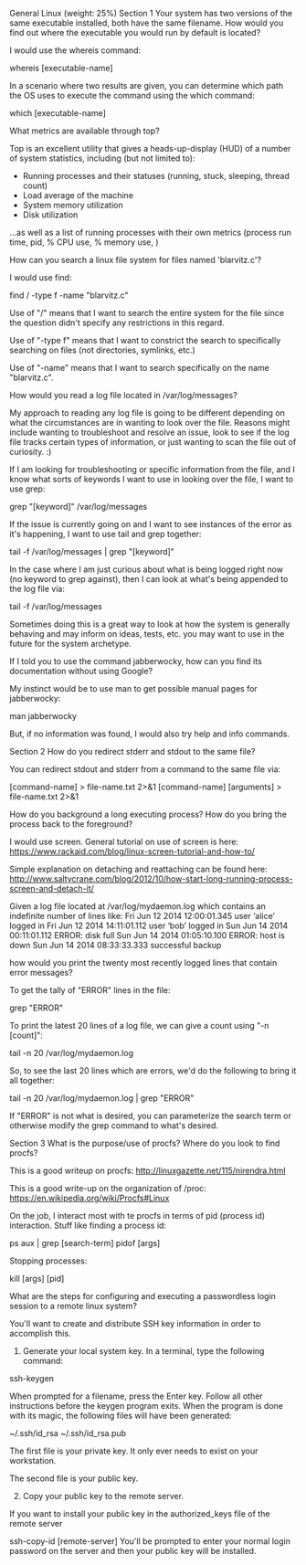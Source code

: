 General Linux (weight: 25%)
Section 1
Your system has two versions of the same executable installed, both have the same filename.  How would you find out where the executable you would run by default is located?

I would use the whereis command:

whereis [executable-name]

In a scenario where two results are given, you can determine which path the OS uses to execute the command using the which command:

which [executable-name]

What metrics are available through top?

Top is an excellent utility that gives a heads-up-display (HUD) of a number of system statistics, including (but not limited to):

- Running processes and their statuses (running, stuck, sleeping, thread count)
- Load average of the machine
- System memory utilization
- Disk utilization

...as well as a list of running processes with their own metrics (process run time, pid, % CPU use, % memory use, )

How can you search a linux file system for files named 'blarvitz.c'?

I would use find:

find / -type f -name "blarvitz.c"

Use of "/" means that I want to search the entire system for the file since the question didn't specify any restrictions in this regard.

Use of "-type f" means that I want to constrict the search to specifically searching on files (not directories, symlinks, etc.)

Use of "-name" means that I want to search specifically on the name "blarvitz.c".

How would you read a log file located in /var/log/messages?

My approach to reading any log file is going to be different depending on what the circumstances are in wanting to look over the file.  Reasons might include wanting to troubleshoot and resolve an issue, look to see if the log file tracks certain types of information, or just wanting to scan the file out of curiosity. :)

If I am looking for troubleshooting or specific information from the file, and I know what sorts of keywords I want to use in looking over the file, I want to use grep:

grep "[keyword]" /var/log/messages

If the issue is currently going on and I want to see instances of the error as it's happening, I want to use tail and grep together:

tail -f /var/log/messages | grep "[keyword]"

In the case where I am just curious about what is being logged right now (no keyword to grep against), then I can look at what's being appended to the log file via:

tail -f /var/log/messages

Sometimes doing this is a great way to look at how the system is generally behaving and may inform on ideas, tests, etc. you may want to use in the future for the system archetype.

If I told you to use the command jabberwocky, how can you find its documentation without using Google?

My instinct would be to use man to get possible manual pages for jabberwocky:

man jabberwocky

But, if no information was found, I would also try help and info commands.




Section 2
How do you redirect stderr and stdout to the same file?

You can redirect stdout and stderr from a command to the same file via:

[command-name] > file-name.txt 2>&1
[command-name] [arguments] > file-name.txt 2>&1


How do you background a long executing process?  How do you bring the process back to the foreground?

I would use screen.  General tutorial on use of screen is here:  https://www.rackaid.com/blog/linux-screen-tutorial-and-how-to/

Simple explanation on detaching and reattaching can be found here:  http://www.saltycrane.com/blog/2012/10/how-start-long-running-process-screen-and-detach-it/


Given a log file located at /var/log/mydaemon.log which contains an indefinite number of lines like:
Fri Jun 12 2014 12:00:01.345 user ‘alice’ logged in
Fri Jun 12 2014 14:11:01.112 user ‘bob’ logged in
Sun Jun 14 2014 00:11:01.112 ERROR: disk full
Sun Jun 14 2014 01:05:10.100 ERROR: host is down
Sun Jun 14 2014 08:33:33.333 successful backup

how would you print the twenty most recently logged lines that contain error messages?

To get the tally of "ERROR" lines in the file:

grep "ERROR"

To print the latest 20 lines of a log file, we can give a count using "-n [count]":

tail -n 20 /var/log/mydaemon.log

So, to see the last 20 lines which are errors, we'd do the following to bring it all together:

tail -n 20 /var/log/mydaemon.log | grep "ERROR"

If "ERROR" is not what is desired, you can parameterize the search term or otherwise modify the grep command to what's desired.



Section 3
What is the purpose/use of procfs?  Where do you look to find procfs?

This is a good writeup on procfs:
http://linuxgazette.net/115/nirendra.html

This is a good write-up on the organization of /proc:
https://en.wikipedia.org/wiki/Procfs#Linux

On the job, I interact most with te procfs in terms of pid (process id) interaction.  Stuff like finding a process id:

ps aux | grep [search-term]
pidof [args]

Stopping processes:

kill [args] [pid]


What are the steps for configuring and executing a passwordless login session to a remote linux system?

You'll want to create and distribute SSH key information in order to accomplish this.

1.  Generate your local system key.  In a terminal, type the following command:

ssh-keygen

When prompted for a filename, press the Enter key.  Follow all other instructions before the keygen program exits.  When the program is done with its magic, the following files will have been generated:

~/.ssh/id_rsa
~/.ssh/id_rsa.pub

The first file is your private key. It only ever needs to exist on your workstation.

The second file is your public key. 

2.  Copy your public key to the remote server.

If you want to install your public key in the authorized_keys file of the remote server

ssh-copy-id [remote-server]
You'll be prompted to enter your normal login password on the server and then your public key will be installed. 